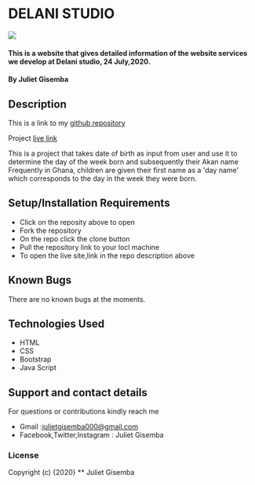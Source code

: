 # DELANI STUDIO
<img src="images/screenshot.png">

#### This is a website that gives detailed information of the website services we develop at Delani studio, 24 July,2020.
#### By **Juliet Gisemba** 

## Description
This is a link to my [github repository](https://github.com/Juliet879/Delani-studio)

Project [live link](https://github.com/Juliet879/Delani-studio)

This is a project that takes date of birth as input from user and use it
to determine the day of the week born and subsequently their Akan name
Frequently in Ghana, children are given their first name as a 'day name'
which corresponds to the day in the week they were born.

                
## Setup/Installation Requirements
* Click on the reposity above to open
* Fork the repository
* On the repo click the clone button
* Pull the repository link to your locl machine
* To open the live site,link in the repo description above

## Known Bugs
There are no known bugs at the moments.

## Technologies Used
* HTML
* CSS
* Bootstrap
* Java Script
## Support and contact details
For questions or contributions  kindly reach me 
  * Gmail :julietgisemba000@gmail.com 
  * Facebook,Twitter,Instagram : Juliet Gisemba

### License
Copyright (c) {2020} ** Juliet Gisemba
